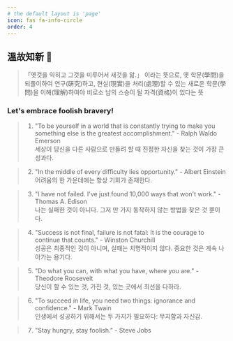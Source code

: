 ```yaml
---
# the default layout is 'page'
icon: fas fa-info-circle
order: 4
---
```


## 溫故知新 🍊
> 「옛것을 익히고 그것을 미루어서 새것을 앎.」 이라는 뜻으로, 옛 학문(學問)을 되풀이하여 연구(硏究)하고, 현실(現實)을 처리(處理)할 수 있는 새로운 학문(學問)을 이해(理解)하여야 비로소 남의 스승이 될 자격(資格)이 있다는 뜻

### Let's embrace foolish bravery!

>1. "To be yourself in a world that is constantly trying to make you something else is the greatest accomplishment." - Ralph Waldo Emerson   
>세상이 당신을 다른 사람으로 만들려 할 때 진정한 자신을 찾는 것이 가장 큰 성과다.

>2. "In the middle of every difficulty lies opportunity." - Albert Einstein   
>어려움의 한 가운데에는 항상 기회가 존재한다.

>3. "I have not failed. I've just found 10,000 ways that won't work." - Thomas A. Edison   
>나는 실패한 것이 아니다. 그저 만 가지 동작하지 않는 방법을 찾은 것 뿐이다.

>4. "Success is not final, failure is not fatal: It is the courage to continue that counts." - Winston Churchill   
>성공은 최종적인 것이 아니며, 실패는 치명적이지 않다. 중요한 것은 계속 나아가는 용기다.

>5. "Do what you can, with what you have, where you are." - Theodore Roosevelt   
>당신이 할 수 있는 것, 가진 것, 있는 곳에서 최선을 다하라.

>6. "To succeed in life, you need two things: ignorance and confidence." - Mark Twain   
>인생에서 성공하기 위해서는 두 가지가 필요하다: 무지함과 자신감.

>7. "Stay hungry, stay foolish." - Steve Jobs


<!-- 
> Add Markdown syntax content to file `_tabs/about.md`{: .filepath } and it will show up on this page.
{: .prompt-tip }
-->